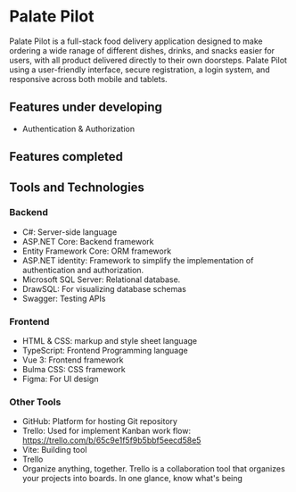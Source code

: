 # Palate Pilot
Palate Pilot is a full-stack food delivery application designed to make ordering a wide ranage of different dishes, drinks, and snacks easier for users, with all product delivered directly to their own doorsteps. Palate Pilot using a user-friendly interface, secure registration, a login system, and responsive across both mobile and tablets.


## Features under developing
- Authentication & Authorization

## Features completed

## Tools and Technologies

### Backend

- C#: Server-side language
- ASP.NET Core: Backend framework
- Entity Framework Core: ORM framework
- ASP.NET identity: Framework to simplify the implementation of authentication and authorization.
- Microsoft SQL Server: Relational database.
- DrawSQL: For visualizing database schemas
- Swagger: Testing APIs


### Frontend

- HTML & CSS: markup and style sheet language
- TypeScript: Frontend Programming language
- Vue 3: Frontend framework
- Bulma CSS: CSS framework
- Figma: For UI design

### Other Tools

- GitHub: Platform for hosting Git repository
- Trello: Used for implement Kanban work flow: https://trello.com/b/65c9e1f5f9b5bbf5eecd58e5
- Vite: Building tool
- Trello
- Organize anything, together. Trello is a collaboration tool that organizes your projects into boards. In one glance, know what's being 
